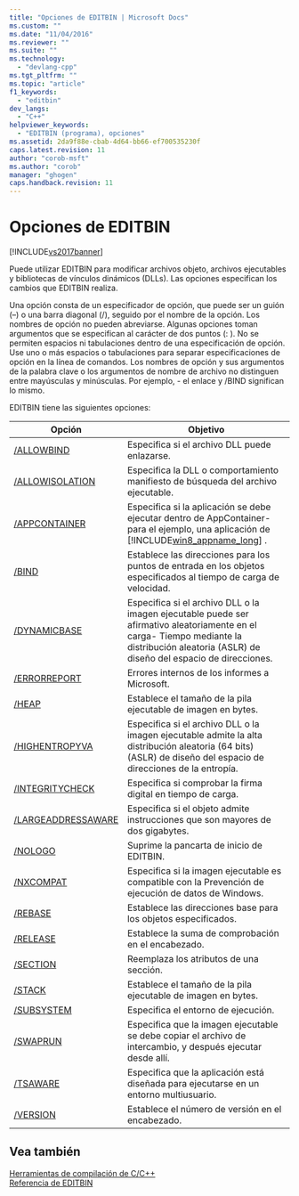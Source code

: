 ```yaml
---
title: "Opciones de EDITBIN | Microsoft Docs"
ms.custom: ""
ms.date: "11/04/2016"
ms.reviewer: ""
ms.suite: ""
ms.technology: 
  - "devlang-cpp"
ms.tgt_pltfrm: ""
ms.topic: "article"
f1_keywords: 
  - "editbin"
dev_langs: 
  - "C++"
helpviewer_keywords: 
  - "EDITBIN (programa), opciones"
ms.assetid: 2da9f88e-cbab-4d64-bb66-ef700535230f
caps.latest.revision: 11
author: "corob-msft"
ms.author: "corob"
manager: "ghogen"
caps.handback.revision: 11
---
```

# Opciones de EDITBIN
[!INCLUDE[vs2017banner](../../assembler/inline/includes/vs2017banner.md)]

Puede utilizar EDITBIN para modificar archivos objeto, archivos ejecutables y bibliotecas de vínculos dinámicos \(DLLs\).  Las opciones especifican los cambios que EDITBIN realiza.  
  
 Una opción consta de un especificador de opción, que puede ser un guión \(–\) o una barra diagonal \(\/\), seguido por el nombre de la opción.  Los nombres de opción no pueden abreviarse.  Algunas opciones toman argumentos que se especifican al carácter de dos puntos \(: \).  No se permiten espacios ni tabulaciones dentro de una especificación de opción.  Use uno o más espacios o tabulaciones para separar especificaciones de opción en la línea de comandos.  Los nombres de opción y sus argumentos de la palabra clave o los argumentos de nombre de archivo no distinguen entre mayúsculas y minúsculas.  Por ejemplo, \- el enlace y \/BIND significan lo mismo.  
  
 EDITBIN tiene las siguientes opciones:  
  
|Opción|Objetivo|  
|------------|--------------|  
|[\/ALLOWBIND](../../build/reference/allowbind.md)|Especifica si el archivo DLL puede enlazarse.|  
|[\/ALLOWISOLATION](../../build/reference/allowisolation.md)|Especifica la DLL o comportamiento manifiesto de búsqueda del archivo ejecutable.|  
|[\/APPCONTAINER](../../build/reference/appcontainer.md)|Especifica si la aplicación se debe ejecutar dentro de AppContainer\- para el ejemplo, una aplicación de [!INCLUDE[win8_appname_long](../../build/includes/win8_appname_long_md.md)] .|  
|[\/BIND](../../build/reference/bind.md)|Establece las direcciones para los puntos de entrada en los objetos especificados al tiempo de carga de velocidad.|  
|[\/DYNAMICBASE](../../build/reference/dynamicbase.md)|Especifica si el archivo DLL o la imagen ejecutable puede ser afirmativo aleatoriamente en el carga\- Tiempo mediante la distribución aleatoria \(ASLR\) de diseño del espacio de direcciones.|  
|[\/ERRORREPORT](../../build/reference/errorreport-editbin-exe.md)|Errores internos de los informes a Microsoft.|  
|[\/HEAP](../../build/reference/heap.md)|Establece el tamaño de la pila ejecutable de imagen en bytes.|  
|[\/HIGHENTROPYVA](../../build/reference/highentropyva.md)|Especifica si el archivo DLL o la imagen ejecutable admite la alta distribución aleatoria \(64 bits\) \(ASLR\) de diseño del espacio de direcciones de la entropía.|  
|[\/INTEGRITYCHECK](../../build/reference/integritycheck.md)|Especifica si comprobar la firma digital en tiempo de carga.|  
|[\/LARGEADDRESSAWARE](../../build/reference/largeaddressaware.md)|Especifica si el objeto admite instrucciones que son mayores de dos gigabytes.|  
|[\/NOLOGO](../../build/reference/nologo-editbin.md)|Suprime la pancarta de inicio de EDITBIN.|  
|[\/NXCOMPAT](../../build/reference/nxcompat.md)|Especifica si la imagen ejecutable es compatible con la Prevención de ejecución de datos de Windows.|  
|[\/REBASE](../../build/reference/rebase.md)|Establece las direcciones base para los objetos especificados.|  
|[\/RELEASE](../../build/reference/release.md)|Establece la suma de comprobación en el encabezado.|  
|[\/SECTION](../../build/reference/section-editbin.md)|Reemplaza los atributos de una sección.|  
|[\/STACK](../../build/reference/stack.md)|Establece el tamaño de la pila ejecutable de imagen en bytes.|  
|[\/SUBSYSTEM](../../build/reference/subsystem.md)|Especifica el entorno de ejecución.|  
|[\/SWAPRUN](../../build/reference/swaprun.md)|Especifica que la imagen ejecutable se debe copiar el archivo de intercambio, y después ejecutar desde allí.|  
|[\/TSAWARE](../../build/reference/tsaware.md)|Especifica que la aplicación está diseñada para ejecutarse en un entorno multiusuario.|  
|[\/VERSION](../../build/reference/version.md)|Establece el número de versión en el encabezado.|  
  
## Vea también  
 [Herramientas de compilación de C\/C\+\+](../../build/reference/c-cpp-build-tools.md)   
 [Referencia de EDITBIN](../../build/reference/editbin-reference.md)